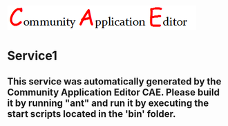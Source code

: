 ![CAE](https://github.com/GHProjectsTest/application-186/blob/master/microservice-187/img/logo.png)  

Service1
===================


This service was automatically generated by the Community Application Editor CAE. Please build it by running "ant" and run it by executing the start scripts located in the 'bin' folder.
---------------
